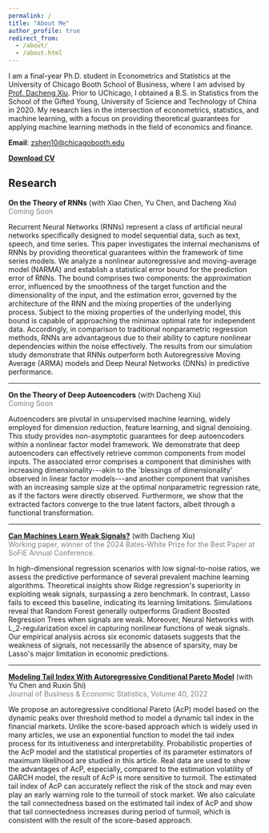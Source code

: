 ```yaml
---
permalink: /
title: "About Me"
author_profile: true
redirect_from: 
  - /about/
  - /about.html
---
```


I am a final-year Ph.D. student in Econometrics and Statistics at the University of Chicago Booth School of Business, where I am advised by [Prof. Dacheng Xiu](https://dachxiu.chicagobooth.edu/). Prior to UChicago, I obtained a B.S. in Statistics from the School of the Gifted Young, University of Science and Technology of China in 2020. My research lies in the intersection of econometrics, statistics, and machine learning, with a focus on providing theoretical guarantees for applying machine learning methods in the field of economics and finance.

**Email**: zshen10@chicagobooth.edu

**[Download CV](_pages/CV.pdf)** 

## Research
**On the Theory of RNNs** (with Xiao Chen, Yu Chen, and Dacheng Xiu)  
<span style="color:gray;">Coming Soon</span>

Recurrent Neural Networks (RNNs) represent a class of artificial neural networks specifically designed to model sequential data, such as text, speech, and time series. This paper investigates the internal mechanisms of RNNs by providing theoretical guarantees within the framework of time series models. We analyze a nonlinear autoregressive and moving-average model (NARMA) and establish a statistical error bound for the prediction error of RNNs. The bound comprises two components: the approximation error, influenced by the smoothness of the target function and the dimensionality of the input, and the estimation error, governed by the architecture of the RNN and the mixing properties of the underlying process. Subject to the mixing properties of the underlying model, this bound is capable of approaching the minimax optimal rate for independent data. Accordingly, in comparison to traditional nonparametric regression methods, RNNs are advantageous due to their ability to capture nonlinear dependencies within the noise effectively. The results from our simulation study demonstrate that RNNs outperform both Autoregressive Moving Average (ARMA) models and Deep Neural Networks (DNNs) in predictive performance.

---

**On the Theory of Deep Autoencoders** (with Dacheng Xiu)  
<span style="color:gray;">Coming Soon</span>

Autoencoders are pivotal in unsupervised machine learning, widely employed for dimension reduction, feature learning, and signal denoising. This study provides non-asymptotic guarantees for deep autoencoders within a nonlinear factor model framework. We demonstrate that deep autoencoders can effectively retrieve common components from model inputs. 
The associated error comprises a component that diminishes with increasing dimensionality---akin to the `blessings of dimensionality' observed in linear factor models---and another component that vanishes with an increasing sample size at the optimal nonparametric regression rate, as if the factors were directly observed. Furthermore, we show that the extracted factors converge to the true latent factors, albeit through a functional transformation. 


---

**[Can Machines Learn Weak Signals?](https://papers.ssrn.com/sol3/papers.cfm?abstract_id=4722678)** (with Dacheng Xiu)  
<span style="color:gray;">Working paper, winner of the 2024 Bates-White Prize for the Best Paper at SoFiE Annual Conference.</span>


In high-dimensional regression scenarios with low signal-to-noise ratios, we assess the predictive performance of several prevalent machine learning algorithms. Theoretical insights show Ridge regression's superiority in exploiting weak signals, surpassing a zero benchmark. In contrast, Lasso fails to exceed this baseline, indicating its learning limitations. Simulations reveal that Random Forest generally outperforms Gradient Boosted Regression Trees when signals are weak. Moreover, Neural Networks with L_2-regularization excel in capturing nonlinear functions of 
weak signals. Our empirical analysis across six economic datasets suggests that the weakness of signals, not necessarily the absence of sparsity, may be Lasso's major limitation in economic predictions.

---

**[Modeling Tail Index With Autoregressive Conditional Pareto Model](https://www.tandfonline.com/doi/abs/10.1080/07350015.2020.1832504)** (with Yu Chen and Ruxin Shi)  
<span style="color:gray;">Journal of Business & Economic Statistics, Volume 40, 2022</span>

We propose an autoregressive conditional Pareto (AcP) model based on the dynamic peaks over threshold method to model a dynamic tail index in the financial markets. Unlike the score-based approach which is widely used in many articles, we use an exponential function to model the tail index process for its intuitiveness and interpretability. Probabilistic properties of the AcP model and the statistical properties of its parameter estimators of maximum likelihood are studied in this article. Real data are used to show the advantages of AcP, especially, compared to the estimation volatility of GARCH model, the result of AcP is more sensitive to turmoil. The estimated tail index of AcP can accurately reflect the risk of the stock and may even play an early warning role to the turmoil of stock market. We also calculate the tail connectedness based on the estimated tail index of AcP and show that tail connectedness increases during period of turmoil, which is consistent with the result of the score-based approach.

